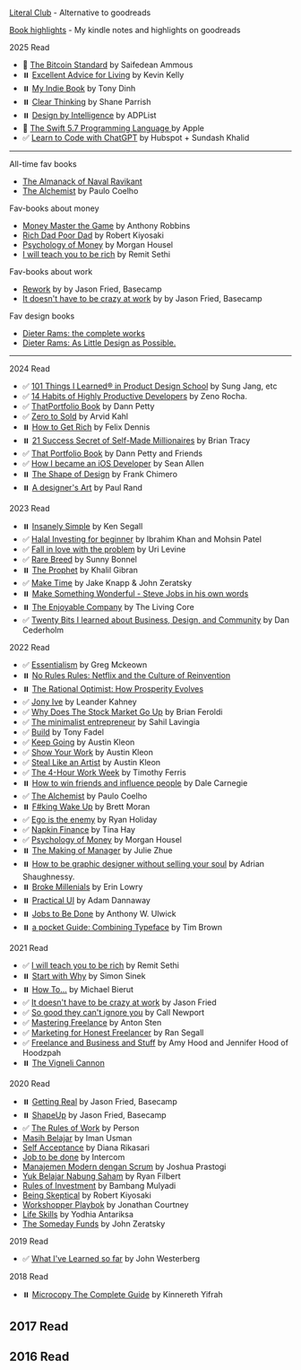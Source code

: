 #
[Literal Club](https://literal.club/iosipratama) - Alternative to goodreads

[Book highlights](https://www.goodreads.com/notes/152145572-iosi-pratama) - My kindle notes and highlights on goodreads

2025 Read
- 📖 [The Bitcoin Standard](https://saifedean.com/tbs) by Saifedean Ammous
- ⏸️ [Excellent Advice for Living](https://kk.org/books/excellent-advice-for-living) by Kevin Kelly
- ⏸️ [My Indie Book](https://www.myindiebook.com/) by Tony Dinh
- ⏸️ [Clear Thinking](https://fs.blog/clear/) by Shane Parrish
- ⏸️ [Design by Intelligence](https://adplist.org/design-by-intelligence) by ADPList
- 📖 [The Swift 5.7 Programming Language ](https://books.apple.com/id/book/the-swift-programming-language-swift-5-7/id881256329) by Apple
- ✅ [Learn to Code with ChatGPT]() by Hubspot + Sundash Khalid 

--- 


All-time fav books
- [The Almanack of Naval Ravikant](https://www.navalmanack.com/)
- [The Alchemist]() by Paulo Coelho

Fav-books about money 
- [Money Master the Game]() by Anthony Robbins
- [Rich Dad Poor Dad]() by Robert Kiyosaki
- [Psychology of Money](https://www.amazon.com/Psychology-Money-Timeless-lessons-happiness/dp/0857197681) by Morgan Housel
- [I will teach you to be rich](https://www.iwillteachyoutoberich.com/i-will-teach-you-to-be-rich-second-edition/) by Remit Sethi

Fav-books about work  
- [Rework]() by by Jason Fried, Basecamp
- [It doesn't have to be crazy at work]() by by Jason Fried, Basecamp

Fav design books
- [Dieter Rams: the complete works]()
- [Dieter Rams: As Little Design as Possible.]()


---

2024 Read
- ✅ [101 Things I Learned® in Product Design School]() by Sung Jang, etc
- ✅ [14 Habits of Highly Productive Developers]() by Zeno Rocha. 
- ✅ [ThatPortfolio Book]() by Dann Petty
- ✅ [Zero to Sold](https://zerotosold.com/) by Arvid Kahl
- ⏸️ [How to Get Rich]() by Felix Dennis
- ⏸️ [21 Success Secret of Self-Made Millionaires]() by Brian Tracy
- ✅ [That Portfolio Book]() by Dann Petty and Friends
- ✅ [How I became an iOS Developer]() by Sean Allen
- ⏸️ [The Shape of Design]() by Frank Chimero
- ⏸️ [A designer's Art]() by Paul Rand


2023 Read
- ⏸️ [Insanely Simple]() by Ken Segall
- ✅ [Halal Investing for beginner]() by Ibrahim Khan and Mohsin Patel
- ✅ [Fall in love with the problem]() by Uri Levine
- ✅ [Rare Breed]() by Sunny Bonnel
- ⏸️ [The Prophet]() by Khalil Gibran
- ✅ [Make Time]() by Jake Knapp & John Zeratsky
- ⏸️ [Make Something Wonderful - Steve Jobs in his own words]()
- ⏸️ [The Enjoyable Company]() by The Living Core
- ✅ [Twenty Bits I learned about Business, Design, and Community]() by Dan Cederholm


2022 Read
- ✅ [Essentialism]() by Greg Mckeown
- ⏸️ [No Rules Rules: Netflix and the Culture of Reinvention]()
- ⏸️ [The Rational Optimist: How Prosperity Evolves]() 
- ✅ [Jony Ive]() by Leander Kahney
- ✅ [Why Does The Stock Market Go Up]() by Brian Feroldi
- ✅ [The minimalist entrepreneur]() by Sahil Lavingia
- ✅ [Build]() by Tony Fadel
- ✅ [Keep Going]() by Austin Kleon
- ✅ [Show Your Work]() by Austin Kleon
- ✅ [Steal Like an Artist]() by Austin Kleon
- ✅ [The 4-Hour Work Week]() by Timothy Ferris
- ⏸️ [How to win friends and influence people]() by Dale Carnegie
- ✅ [The Alchemist]() by Paulo Coelho
- ⏸️ [F#king Wake Up]() by Brett Moran
- ✅ [Ego is the enemy]() by Ryan Holiday
- ✅ [Napkin Finance]() by Tina Hay
- ✅ [Psychology of Money](https://www.amazon.com/Psychology-Money-Timeless-lessons-happiness/dp/0857197681) by Morgan Housel
- ⏸️ [The Making of Manager]() by Julie Zhue
- ⏸️ [How to be graphic designer without selling your soul]() by Adrian Shaughnessy. 
- ⏸️ [Broke Millenials]() by Erin Lowry
- ⏸️ [Practical UI]() by Adam Dannaway
- ⏸️ [Jobs to Be Done]() by Anthony W. Ulwick
- ⏸️ [a pocket Guide: Combining Typeface]() by Tim Brown


2021 Read 
- ✅ [I will teach you to be rich](https://www.iwillteachyoutoberich.com/i-will-teach-you-to-be-rich-second-edition/) by Remit Sethi 
- ⏸️ [Start with Why]() by Simon Sinek
- ⏸️ [How To...]() by Michael Bierut
- ✅ [It doesn't have to be crazy at work]() by Jason Fried
- ✅ [So good they can't ignore you]() by Call Newport
- ✅ [Mastering Freelance]() by Anton Sten
- ✅ [Marketing for Honest Freelancer]() by Ran Segall
- ✅ [Freelance and Business and Stuff]() by Amy Hood and Jennifer Hood of Hoodzpah
- ⏸️ [The Vigneli Cannon]()


2020 Read
- ⏸️ [Getting Real]() by Jason Fried, Basecamp
- ⏸️ [ShapeUp]() by Jason Fried, Basecamp
- ✅ [The Rules of Work]() by Person
- [Masih Belajar]() by Iman Usman
- [Self Acceptance]() by Diana Rikasari
- [Job to be done]() by Intercom
- [Manajemen Modern dengan Scrum]() by Joshua Prastogi
- [Yuk Belajar Nabung Saham]() by Ryan Filbert
- [Rules of Investment]() by Bambang Mulyadi
- [Being Skeptical]() by Robert Kiyosaki
- [Workshopper Playbok]() by Jonathan Courtney
- [Life Skills]() by Yodhia Antariksa
- [The Someday Funds]() by John Zeratsky

2019 Read 
- ✅ [What I've Learned so far]() by John Westerberg


2018 Read
- ⏸️ [Microcopy The Complete Guide]() by Kinnereth Yifrah 
 
2017 Read
- 

2016 Read
- 
 
 














